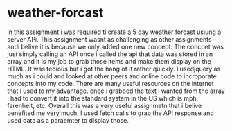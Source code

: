 # weather-forcast

in this assignment i was required ti create a 5 day weather forcast usiung a server APi. This assignment wasnt as challenging as other assignments andi belive it is because we only added one new concept. The concpet was just simply calling an API once i called the api that data was stored in an array and it is my job to grab those items and make them display on the HTML. It was tedious but i got the hang of it rather quickly. I usedjquery as much as i could and looked at other peers and online code to incroporate concepts into my code. There are many useful resources on the internet that i used to my advantage. once i grabbed the text i wanted from the array i had to convert it into the standard system in the US which is mph, farenheit, etc. Overall this was a very useful assignmetn that i belive benefited me very much. I used fetch calls to grab the API response and used data as a paraemter to display those.